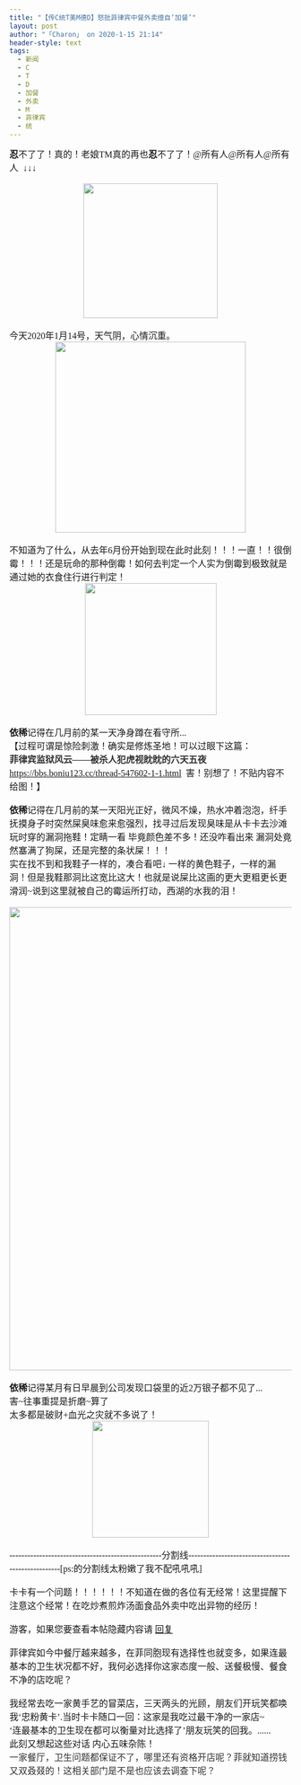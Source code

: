 ```yaml
---
title: "【传C统T美M德D】怒批菲律宾中餐外卖擅自‘加餐’"
layout: post
author: "「Charon」 on 2020-1-15 21:14"
header-style: text
tags:
  - 新闻
  - C
  - T
  - D
  - 加餐
  - 外卖
  - M
  - 菲律宾
  - 统
---
```


<head>
 <script type="text/javascript">replyreload += ',' + 5981942;</script>
</head>
<body>
 <font face="微软雅黑"><font size="3"><strong>忍</strong>不了了！真的！老娘TM真的再也<strong>忍</strong>不了了！@所有人@所有人@所有人&nbsp;&nbsp;↓↓↓</font></font>
 <font face="微软雅黑"><font size="3"><br> </font></font>
 <br> 
 <div align="center"> 
  <ignore_js_op> 
   <img aid="1327103" src="https://bbs.boniu123.cc/data/attachment/forum/202001/14/132140vxgzdsezexx5g1e1.jpg" zoomfile="data/attachment/forum/202001/14/132140vxgzdsezexx5g1e1.jpg" file="data/attachment/forum/202001/14/132140vxgzdsezexx5g1e1.jpg" width="240" inpost="1"> 
   <div class="tip tip_4 aimg_tip" id="aimg_1327103_menu" style="position: absolute; display: none" disautofocus="true"> 
    <div class="xs0"> 
     <p><strong>TIM截图20200113110740.jpg</strong> <em class="xg1">(15.67 KB, 下载次数: 0)</em></p> 
     <p> <a href="forum.php?mod=attachment&amp;aid=MTMyNzEwM3wxMTJhN2FlYnwxNTc5MDk1MTE3fDB8NTUxNTAy&amp;nothumb=yes" target="_blank">下载附件</a> &nbsp;<a href="javascript:;" onclick="showWindow(this.id, this.getAttribute('url'), 'get', 0);" id="savephoto_1327103" url="home.php?mod=spacecp&amp;ac=album&amp;op=saveforumphoto&amp;aid=1327103&amp;handlekey=savephoto_1327103">保存到相册</a> </p> 
     <p class="xg1 y"><span title="2020-1-14 13:21">昨天&nbsp;13:21</span> 上传</p> 
    </div> 
    <div class="tip_horn"></div> 
   </div> 
  </ignore_js_op> 
 </div>
 <font face="微软雅黑"><font size="3"><br> 今天2020年1月14号，天气阴，心情沉重。<br> 
   <div align="center"> 
    <ignore_js_op> 
     <img aid="1327150" src="https://bbs.boniu123.cc/data/attachment/forum/202001/14/160924tzw7h0nwnhiix27s.jpg" zoomfile="data/attachment/forum/202001/14/160924tzw7h0nwnhiix27s.jpg" file="data/attachment/forum/202001/14/160924tzw7h0nwnhiix27s.jpg" width="340" inpost="1"> 
     <div class="tip tip_4 aimg_tip" id="aimg_1327150_menu" style="position: absolute; display: none" disautofocus="true"> 
      <div class="xs0"> 
       <p><strong>TIM截图20200114144221.jpg</strong> <em class="xg1">(17.21 KB, 下载次数: 0)</em></p> 
       <p> <a href="forum.php?mod=attachment&amp;aid=MTMyNzE1MHxlNTk4OGNiNHwxNTc5MDk1MTE3fDB8NTUxNTAy&amp;nothumb=yes" target="_blank">下载附件</a> &nbsp;<a href="javascript:;" onclick="showWindow(this.id, this.getAttribute('url'), 'get', 0);" id="savephoto_1327150" url="home.php?mod=spacecp&amp;ac=album&amp;op=saveforumphoto&amp;aid=1327150&amp;handlekey=savephoto_1327150">保存到相册</a> </p> 
       <p class="xg1 y"><span title="2020-1-14 16:09">昨天&nbsp;16:09</span> 上传</p> 
      </div> 
      <div class="tip_horn"></div> 
     </div> 
    </ignore_js_op> 
   </div></font></font>
 <font face="微软雅黑"><font size="3"><br> 不知道为了什么，从去年6月份开始到现在此时此刻！！！一直！！很倒霉！！！还是玩命的那种倒霉！如何去判定一个人实为倒霉到极致就是通过她的衣食住行进行判定！<br> 
   <div align="center"> 
    <ignore_js_op> 
     <img aid="1327108" src="https://bbs.boniu123.cc/data/attachment/forum/202001/14/134023lzx3zss7muunutuj.jpg" zoomfile="data/attachment/forum/202001/14/134023lzx3zss7muunutuj.jpg" file="data/attachment/forum/202001/14/134023lzx3zss7muunutuj.jpg" width="235" inpost="1"> 
     <div class="tip tip_4 aimg_tip" id="aimg_1327108_menu" style="position: absolute; display: none" disautofocus="true"> 
      <div class="xs0"> 
       <p><strong>TIM截图20200113110740.jpg</strong> <em class="xg1">(14.38 KB, 下载次数: 0)</em></p> 
       <p> <a href="forum.php?mod=attachment&amp;aid=MTMyNzEwOHxkYjg0OThmOHwxNTc5MDk1MTE3fDB8NTUxNTAy&amp;nothumb=yes" target="_blank">下载附件</a> &nbsp;<a href="javascript:;" onclick="showWindow(this.id, this.getAttribute('url'), 'get', 0);" id="savephoto_1327108" url="home.php?mod=spacecp&amp;ac=album&amp;op=saveforumphoto&amp;aid=1327108&amp;handlekey=savephoto_1327108">保存到相册</a> </p> 
       <p class="xg1 y"><span title="2020-1-14 13:40">昨天&nbsp;13:40</span> 上传</p> 
      </div> 
      <div class="tip_horn"></div> 
     </div> 
    </ignore_js_op> 
   </div><br> <strong>依稀</strong>记得在几月前的某一天净身蹲在看守所...<br> 【过程可谓是惊险刺激！确实是修炼圣地！可以过眼下这篇：<br> <strong><font color="#333333">菲律宾监狱风云——被杀人犯虎视眈眈的六天五夜</font></strong><br> <a href="https://bbs.boniu123.cc/thread-547602-1-1.html" target="_blank">https://bbs.boniu123.cc/thread-547602-1-1.html</a>&nbsp;&nbsp;害！别想了！不贴内容不给图！】<br> <br> <strong>依稀</strong>记得在几月前的某一天阳光正好，微风不燥，热水冲着泡泡，纤手抚摸身子时突然屎臭味愈来愈强烈，找寻过后发现臭味是从卡卡去沙滩玩时穿的漏洞拖鞋！定睛一看 毕竟颜色差不多！还没咋看出来 漏洞处竟然塞满了狗屎，还是完整的条状屎！！！<br> 实在找不到和我鞋子一样的，凑合看吧↓ 一样的黄色鞋子，一样的漏洞！但是我鞋那洞比这宽比这大！也就是说屎比这画的更大更粗更长更滑润~说到这里就被自己的霉运所打动，西湖的水我的泪！<br> <br> 
   <div align="center"> 
    <ignore_js_op> 
     <img aid="1327107" src="https://bbs.boniu123.cc/data/attachment/forum/202001/14/133343p37vmv4b11kk1brv.jpg" zoomfile="data/attachment/forum/202001/14/133343p37vmv4b11kk1brv.jpg" file="data/attachment/forum/202001/14/133343p37vmv4b11kk1brv.jpg" width="825" inpost="1"> 
     <div class="tip tip_4 aimg_tip" id="aimg_1327107_menu" style="position: absolute; display: none" disautofocus="true"> 
      <div class="xs0"> 
       <p><strong>TIM截图20200113110740.jpg</strong> <em class="xg1">(124.42 KB, 下载次数: 0)</em></p> 
       <p> <a href="forum.php?mod=attachment&amp;aid=MTMyNzEwN3xkM2JiNWNjNHwxNTc5MDk1MTE3fDB8NTUxNTAy&amp;nothumb=yes" target="_blank">下载附件</a> &nbsp;<a href="javascript:;" onclick="showWindow(this.id, this.getAttribute('url'), 'get', 0);" id="savephoto_1327107" url="home.php?mod=spacecp&amp;ac=album&amp;op=saveforumphoto&amp;aid=1327107&amp;handlekey=savephoto_1327107">保存到相册</a> </p> 
       <p class="xg1 y"><span title="2020-1-14 13:33">昨天&nbsp;13:33</span> 上传</p> 
      </div> 
      <div class="tip_horn"></div> 
     </div> 
    </ignore_js_op> 
   </div><br> <strong>依稀</strong>记得某月有日早晨到公司发现口袋里的近2万银子都不见了...<br> 害~往事重提是折磨~算了 <br> 太多都是破财+血光之灾就不多说了！ <br> 
   <div align="center"> 
    <ignore_js_op> 
     <img aid="1327136" src="https://bbs.boniu123.cc/data/attachment/forum/202001/14/150024lzf8tphfessb8hv6.jpg" zoomfile="data/attachment/forum/202001/14/150024lzf8tphfessb8hv6.jpg" file="data/attachment/forum/202001/14/150024lzf8tphfessb8hv6.jpg" width="208" inpost="1"> 
     <div class="tip tip_4 aimg_tip" id="aimg_1327136_menu" style="position: absolute; display: none" disautofocus="true"> 
      <div class="xs0"> 
       <p><strong>TIM截图20200113110740.jpg</strong> <em class="xg1">(14.9 KB, 下载次数: 0)</em></p> 
       <p> <a href="forum.php?mod=attachment&amp;aid=MTMyNzEzNnxiZWRlYmQ1MXwxNTc5MDk1MTE3fDB8NTUxNTAy&amp;nothumb=yes" target="_blank">下载附件</a> &nbsp;<a href="javascript:;" onclick="showWindow(this.id, this.getAttribute('url'), 'get', 0);" id="savephoto_1327136" url="home.php?mod=spacecp&amp;ac=album&amp;op=saveforumphoto&amp;aid=1327136&amp;handlekey=savephoto_1327136">保存到相册</a> </p> 
       <p class="xg1 y"><span title="2020-1-14 15:00">昨天&nbsp;15:00</span> 上传</p> 
      </div> 
      <div class="tip_horn"></div> 
     </div> 
    </ignore_js_op> 
   </div><br> ---------------------------------------------------分割线---------------------------------------------------[ps:的分割线太粉嫩了我不配吼吼吼]<br> <br> 卡卡有一个问题！！！！！！不知道在做的各位有无经常！这里提醒下注意这个经常！在吃炒煮煎炸汤面食品外卖中吃出异物的经历！<br> <br> 
   <div class="locked">
     游客，如果您要查看本帖隐藏内容请 
    <a href="forum.php?mod=post&amp;action=reply&amp;fid=2&amp;tid=551502" onclick="showWindow('reply', this.href)">回复</a> 
   </div><br> 菲律宾如今中餐厅越来越多，在菲同胞现有选择性也就变多，如果连最基本的卫生状况都不好，我何必选择你这家态度一般、送餐极慢、餐食不净的店吃呢？ <br> <br> 我经常去吃一家黄手艺的冒菜店，三天两头的光顾，朋友们开玩笑都唤我‘忠粉黄卡’.当时卡卡随口一回：这家是我吃过最干净的一家店~<br> ‘连最基本的卫生现在都可以衡量对比选择了’朋友玩笑的回我。......<br> 此刻又想起这些对话 内心五味杂陈！ <br> <font color="#333333">一家餐厅，卫生问题都保证不了，哪里还有资格开店呢？菲就知道捞钱</font><font color="#333333">又双叒叕的！这</font><font color="#333333">相关部门是不是也应该去调查下呢？</font><br> </font></font>
 <br>
</body>


